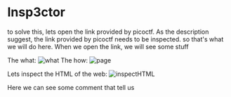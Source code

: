 # Insp3ctor

to solve this, lets open the link provided by picoctf. As the description suggest, the link provided by picoctf needs to be inspected. so that's what we will do here. When we open the link, we will see some stuff<br>

The what:
![what](https://cdn.discordapp.com/attachments/873077363796230156/983000781517119508/unknown.png)
The how:
![page](https://cdn.discordapp.com/attachments/873077363796230156/983000707244392478/unknown.png)

Lets inspect the HTML of the web:
![inspectHTML](https://cdn.discordapp.com/attachments/873077363796230156/983001019153780766/unknown.png)

Here we can see some comment that tell us
